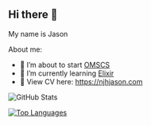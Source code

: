 ## Hi there 👋

My name is Jason

About me:

- 🔭 I’m about to start [OMSCS](https://omscs.gatech.edu/home)
- 🌱 I’m currently learning [Elixir](https://elixir-lang.org/)
- 📝 View CV here: https://njhjason.com

![GitHub Stats](https://github-readme-stats.vercel.app/api?username=NgoJunHaoJason&count_private=true&show_icons=true&include_all_commits=true&hide=contribs,prs)

[![Top Languages](https://github-readme-stats.vercel.app/api/top-langs/?username=NgoJunHaoJason&langs_count=10&layout=compact&hide=jupyter%20notebook,html,css,shell,makefile,shaderlab,rich%20text%20format)](https://github.com/NgoJunHaoJason/github-readme-stats)

<!--
**NgoJunHaoJason/NgoJunHaoJason** is a ✨ _special_ ✨ repository because its `README.md` (this file) appears on your GitHub profile.

Here are some ideas to get you started:

- 🔭 I’m currently working on ...
- 🌱 I’m currently learning ...
- 👯 I’m looking to collaborate on ...
- 🤔 I’m looking for help with ...
- 💬 Ask me about ...
- 📫 How to reach me: ...
- 😄 Pronouns: ...
- ⚡ Fun fact: ...
-->
